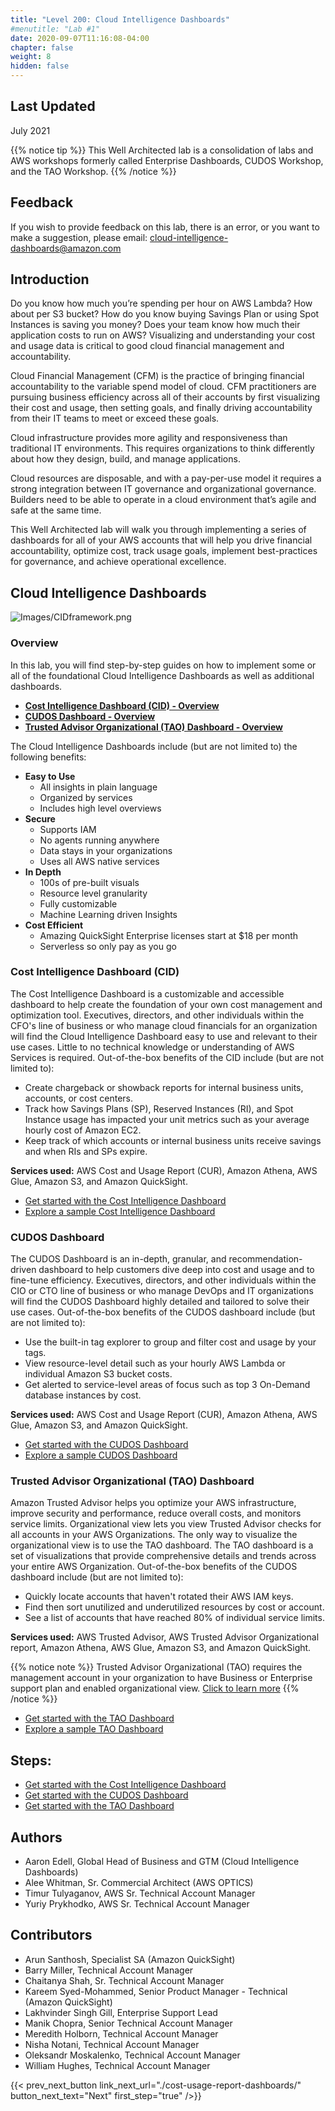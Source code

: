 ```yaml
---
title: "Level 200: Cloud Intelligence Dashboards"
#menutitle: "Lab #1"
date: 2020-09-07T11:16:08-04:00
chapter: false
weight: 8
hidden: false
---
```

## Last Updated
July 2021

{{% notice tip %}}
This Well Architected lab is a consolidation of labs and AWS workshops formerly called Enterprise Dashboards, CUDOS Workshop, and the TAO Workshop. 
{{% /notice %}}


## Feedback
If you wish to provide feedback on this lab, there is an error, or you want to make a suggestion, please email: cloud-intelligence-dashboards@amazon.com

## Introduction
Do you know how much you’re spending per hour on AWS Lambda? How about per S3 bucket? How do you know buying Savings Plan or using Spot Instances is saving you money? Does your team know how much their application costs to run on AWS? Visualizing and understanding your cost and usage data is critical to good cloud financial management and accountability.

Cloud Financial Management (CFM) is the practice of bringing financial accountability to the variable spend model of cloud. CFM practitioners are pursuing business efficiency across all of their accounts by first visualizing their cost and usage, then setting goals, and finally driving accountability from their IT teams to meet or exceed these goals. 

Cloud infrastructure provides more agility and responsiveness than traditional IT environments. This requires organizations to think differently about how they design, build, and manage applications.

Cloud resources are disposable, and with a pay-per-use model it requires a strong integration between IT governance and organizational governance. Builders need to be able to operate in a cloud environment that’s agile and safe at the same time.

This Well Architected lab will walk you through implementing a series of dashboards for all of your AWS accounts that will help you drive financial accountability, optimize cost, track usage goals, implement best-practices for governance, and achieve operational excellence. 

## Cloud Intelligence Dashboards

![Images/CIDframework.png](/Cost/200_Cloud_Intelligence/Images/CIDframework.png?classes=lab_picture_small)

### Overview 
In this lab, you will find step-by-step guides on how to implement some or all of the foundational Cloud Intelligence Dashboards as well as additional dashboards.
- [**Cost Intelligence Dashboard (CID) - Overview**](#cost-intelligence-dashboard-cid)
- [**CUDOS Dashboard - Overview**](#cudos-dashboard)
- [**Trusted Advisor Organizational (TAO) Dashboard - Overview**](#trusted-advisor-organizational-tao-dashboard)

The Cloud Intelligence Dashboards include (but are not limited to) the following benefits:

 - **Easy to Use** 
	 - All insights in plain language 
	 - Organized by services 
	 - Includes high level overviews 
- **Secure**
	- Supports IAM
	- No agents running anywhere
	- Data stays in your organizations
	- Uses all AWS native services
- **In Depth**
	- 100s of pre-built visuals
	- Resource level granularity
	- Fully customizable
	- Machine Learning driven Insights
- **Cost Efficient**
	- Amazing QuickSight Enterprise licenses start at $18 per month
	- Serverless so only pay as you go
	


### Cost Intelligence Dashboard (CID)

The Cost Intelligence Dashboard is a customizable and accessible dashboard to help create the foundation of your own cost management and optimization tool. Executives, directors, and other individuals within the CFO's line of business or who manage cloud financials for an organization will find the Cloud Intelligence Dashboard easy to use and relevant to their use cases. Little to no technical knowledge or understanding of AWS Services is required. Out-of-the-box benefits of the CID include (but are not limited to):

* Create chargeback or showback reports for internal business units, accounts, or cost centers.
* Track how Savings Plans (SP), Reserved Instances (RI), and Spot Instance usage has impacted your unit metrics such as your average hourly cost of Amazon EC2.
* Keep track of which accounts or internal business units receive savings and when RIs and SPs expire.  

**Services used:** AWS Cost and Usage Report (CUR), Amazon Athena, AWS Glue, Amazon S3, and Amazon QuickSight. 

- [Get started with the Cost Intelligence Dashboard](cost-usage-report-dashboards/)
- [Explore a sample Cost Intelligence Dashboard](https://d1s0yx3p3y3rah.cloudfront.net/anonymous-embed?dashboard=cid) 

### CUDOS Dashboard
The CUDOS Dashboard is an in-depth, granular, and recommendation-driven dashboard to help customers dive deep into cost and usage and to fine-tune efficiency. Executives, directors, and other individuals within the CIO or CTO line of business or who manage DevOps and IT organizations will find the CUDOS Dashboard highly detailed and tailored to solve their use cases. Out-of-the-box benefits of the CUDOS dashboard include (but are not limited to):

* Use the built-in tag explorer to group and filter cost and usage by your tags.
* View resource-level detail such as your hourly AWS Lambda or individual Amazon S3 bucket costs.
* Get alerted to service-level areas of focus such as top 3 On-Demand database instances by cost.

**Services used:** AWS Cost and Usage Report (CUR), Amazon Athena, AWS Glue, Amazon S3, and Amazon QuickSight. 

- [Get started with the CUDOS Dashboard](cost-usage-report-dashboards/)
- [Explore a sample CUDOS Dashboard](https://d1s0yx3p3y3rah.cloudfront.net/anonymous-embed?dashboard=cudos) 

### Trusted Advisor Organizational (TAO) Dashboard

Amazon Trusted Advisor helps you optimize your AWS infrastructure, improve security and performance, reduce overall costs, and monitors service limits. Organizational view lets you view Trusted Advisor checks for all accounts in your AWS Organizations. The only way to visualize the organizational view is to use the TAO dashboard. The TAO dashboard is a set of visualizations that provide comprehensive details and trends across your entire AWS Organization. Out-of-the-box benefits of the CUDOS dashboard include (but are not limited to):


* Quickly locate accounts that haven't rotated their AWS IAM keys.
* Find then sort unutilized and underutilized resources by cost or account.
* See a list of accounts that have reached 80% of individual service limits.

**Services used:** AWS Trusted Advisor, AWS Trusted Advisor Organizational report, Amazon Athena, AWS Glue, Amazon S3, and Amazon QuickSight.

{{% notice note %}}
Trusted Advisor Organizational (TAO) requires the management account in your organization to have Business or Enterprise support plan and enabled organizational view. [Click to learn more](https://docs.aws.amazon.com/awssupport/latest/user/organizational-view.html)
{{% /notice %}}

- [Get started with the TAO Dashboard](trusted-advisor-dashboards/)
- [Explore a sample TAO Dashboard](https://d1s0yx3p3y3rah.cloudfront.net/anonymous-embed?dashboard=tao) 

## Steps:
- [Get started with the Cost Intelligence Dashboard](cost-usage-report-dashboards/)
- [Get started with the CUDOS Dashboard](cost-usage-report-dashboards/)
- [Get started with the TAO Dashboard](trusted-advisor-dashboards/)

## Authors

- Aaron Edell, Global Head of Business and GTM (Cloud Intelligence Dashboards)
- Alee Whitman, Sr. Commercial Architect (AWS OPTICS)
- Timur Tulyaganov, AWS Sr. Technical Account Manager
- Yuriy Prykhodko, AWS Sr. Technical Account Manager

## Contributors
- Arun Santhosh, Specialist SA (Amazon QuickSight)
- Barry Miller, Technical Account Manager
- Chaitanya Shah, Sr. Technical Account Manager
- Kareem Syed-Mohammed, Senior Product Manager - Technical (Amazon QuickSight)
- Lakhvinder Singh Gill, Enterprise Support Lead
- Manik Chopra, Senior Technical Account Manager
- Meredith Holborn, Technical Account Manager
- Nisha Notani, Technical Account Manager
- Oleksandr Moskalenko, Technical Account Manager
- William Hughes, Technical Account Manager

{{< prev_next_button link_next_url="./cost-usage-report-dashboards/" button_next_text="Next" first_step="true" />}}